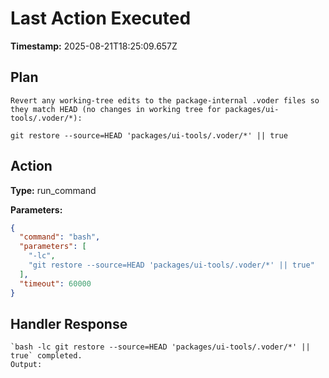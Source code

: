 # Last Action Executed

**Timestamp:** 2025-08-21T18:25:09.657Z

## Plan

```
Revert any working-tree edits to the package-internal .voder files so they match HEAD (no changes in working tree for packages/ui-tools/.voder/*):

git restore --source=HEAD 'packages/ui-tools/.voder/*' || true
```

## Action

**Type:** run_command

**Parameters:**
```json
{
  "command": "bash",
  "parameters": [
    "-lc",
    "git restore --source=HEAD 'packages/ui-tools/.voder/*' || true"
  ],
  "timeout": 60000
}
```

## Handler Response

```
`bash -lc git restore --source=HEAD 'packages/ui-tools/.voder/*' || true` completed.
Output:

```
